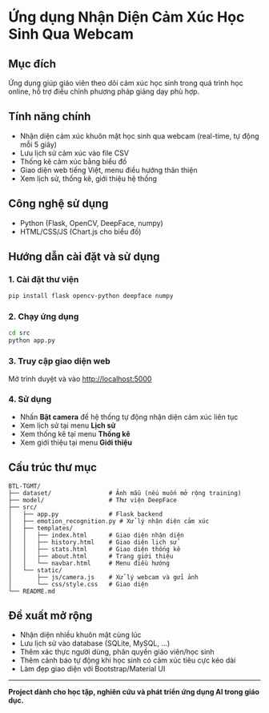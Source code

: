 # Ứng dụng Nhận Diện Cảm Xúc Học Sinh Qua Webcam

## Mục đích
Ứng dụng giúp giáo viên theo dõi cảm xúc học sinh trong quá trình học online, hỗ trợ điều chỉnh phương pháp giảng dạy phù hợp.

## Tính năng chính
- Nhận diện cảm xúc khuôn mặt học sinh qua webcam (real-time, tự động mỗi 5 giây)
- Lưu lịch sử cảm xúc vào file CSV
- Thống kê cảm xúc bằng biểu đồ
- Giao diện web tiếng Việt, menu điều hướng thân thiện
- Xem lịch sử, thống kê, giới thiệu hệ thống

## Công nghệ sử dụng
- Python (Flask, OpenCV, DeepFace, numpy)
- HTML/CSS/JS (Chart.js cho biểu đồ)

## Hướng dẫn cài đặt và sử dụng

### 1. Cài đặt thư viện
```bash
pip install flask opencv-python deepface numpy
```

### 2. Chạy ứng dụng
```bash
cd src
python app.py
```

### 3. Truy cập giao diện web
Mở trình duyệt và vào [http://localhost:5000](http://localhost:5000)

### 4. Sử dụng
- Nhấn **Bật camera** để hệ thống tự động nhận diện cảm xúc liên tục
- Xem lịch sử tại menu **Lịch sử**
- Xem thống kê tại menu **Thống kê**
- Xem giới thiệu tại menu **Giới thiệu**

## Cấu trúc thư mục
```
BTL-TGMT/
├── dataset/                # Ảnh mẫu (nếu muốn mở rộng training)
├── model/                  # Thư viện DeepFace
├── src/
│   ├── app.py              # Flask backend
│   ├── emotion_recognition.py # Xử lý nhận diện cảm xúc
│   ├── templates/
│   │   ├── index.html      # Giao diện nhận diện
│   │   ├── history.html    # Giao diện lịch sử
│   │   ├── stats.html      # Giao diện thống kê
│   │   ├── about.html      # Trang giới thiệu
│   │   └── navbar.html     # Menu điều hướng
│   └── static/
│       ├── js/camera.js    # Xử lý webcam và gửi ảnh
│       └── css/style.css   # Giao diện
└── README.md
```

## Đề xuất mở rộng
- Nhận diện nhiều khuôn mặt cùng lúc
- Lưu lịch sử vào database (SQLite, MySQL, ...)
- Thêm xác thực người dùng, phân quyền giáo viên/học sinh
- Thêm cảnh báo tự động khi học sinh có cảm xúc tiêu cực kéo dài
- Làm đẹp giao diện với Bootstrap/Material UI

---
**Project dành cho học tập, nghiên cứu và phát triển ứng dụng AI trong giáo dục.** 